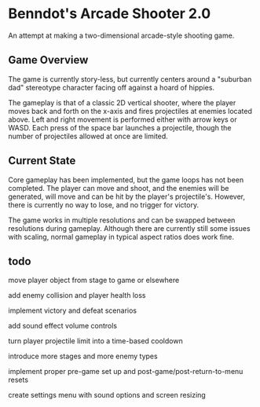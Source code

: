 # Benndot's Arcade Shooter 2.0

An attempt at making a two-dimensional arcade-style shooting game. 

## Game Overview

The game is currently story-less, but currently centers around a "suburban dad" stereotype character facing off against
a hoard of hippies.

The gameplay is that of a classic 2D vertical shooter, where the player moves back and forth on the x-axis and fires 
projectiles at enemies located above. Left and right movement is performed either with arrow keys or WASD. Each press of
the space bar launches a projectile, though the number of projectiles allowed at once are limited. 

## Current State

Core gameplay has been implemented, but the game loops has not been completed. The player can move and shoot, and the 
enemies will be generated, will move and can be hit by the player's projectile's. However, there is currently no way to 
lose, and no trigger for victory. 

The game works in multiple resolutions and can be swapped between resolutions during gameplay. Although there are 
currently still some issues with scaling, normal gameplay in typical aspect ratios does work fine. 

## todo

move player object from stage to game or elsewhere

add enemy collision and player health loss

implement victory and defeat scenarios

add sound effect volume controls

turn player projectile limit into a time-based cooldown

introduce more stages and more enemy types

implement proper pre-game set up and post-game/post-return-to-menu resets

create settings menu with sound options and screen resizing
